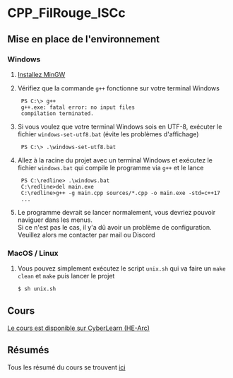 # CPP_FilRouge_ISCc

## Mise en place de l'environnement

### Windows
1. [Installez MinGW](https://sourceforge.net/projects/mingw-w64/files/Toolchains%20targetting%20Win32/Personal%20Builds/mingw-builds/installer/mingw-w64-install.exe/download)
   
2. Vérifiez que la commande `g++` fonctionne sur votre terminal Windows
   ```
    PS C:\> g++
    g++.exe: fatal error: no input files
    compilation terminated.
   ```

4. Si vous voulez que votre terminal Windows sois en UTF-8, exécuter le fichier `windows-set-utf8.bat` (évite les problèmes d'affichage)
   ```
    PS C:\> .\windows-set-utf8.bat
   ```

3. Allez à la racine du projet avec un terminal Windows et exécutez le fichier `windows.bat` qui compile le programme via `g++` et le lance
   ```
    PS C:\redline> .\windows.bat
    C:\redline>del main.exe
    C:\redline>g++ -g main.cpp sources/*.cpp -o main.exe -std=c++17
    ...
   ```

5. Le programme devrait se lancer normalement, vous devriez pouvoir naviguer dans les menus.  
   Si ce n'est pas le cas, il y'a dû avoir un problème de configuration. Veuillez alors me contacter par mail ou Discord

### MacOS / Linux
1. Vous pouvez simplement exécutez le script `unix.sh` qui va faire un `make clean` et `make` puis lancer le projet
   ```sh
   $ sh unix.sh
   ```

## Cours
[Le cours est disponible sur CyberLearn (HE-Arc)](https://cyberlearn.hes-so.ch/course/view.php?id=15188)

## Résumés
Tous les résumé du cours se trouvent [ici](https://github.com/OwenCalvin/abstracts/tree/main/cpp/)

